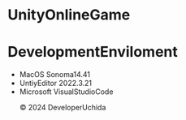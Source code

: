 # UnityOnlineGame
# DevelopmentEnviloment
- MacOS Sonoma14.41
- UntiyEditor 2022.3.21
- Microsoft VisualStudioCode<p>
&copy; 2024 DeveloperUchida</p>
